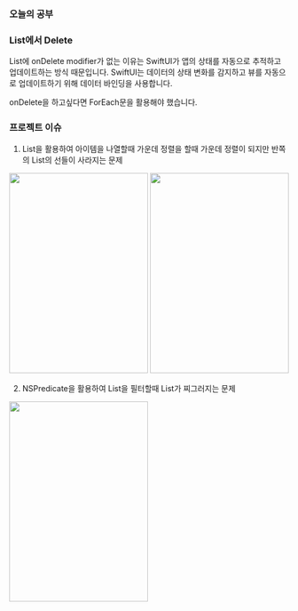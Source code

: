 ### 오늘의 공부

### List에서 Delete
 List에 onDelete modifier가 없는 이유는 SwiftUI가 앱의 상태를 자동으로 추적하고 업데이트하는 방식 때문입니다. SwiftUI는 데이터의 상태 변화를 감지하고 뷰를 자동으로 업데이트하기 위해 데이터 바인딩을 사용합니다.<br>
 
 onDelete을 하고싶다면 ForEach문을 활용해야 했습니다.

### 프로젝트 이슈
1. List을 활용하여 아이템을 나열할때 가운데 정렬을 할때 가운데 정렬이 되지만 반쪽의 List의 선들이 사라지는 문제
<img width="250" height="360" src="https://github.com/LeeHongYul/TIL/assets/117960228/ce3e22bd-260f-4079-9167-7e1f091cb65d">

<img width="250" height="360" src="https://github.com/LeeHongYul/TIL/assets/117960228/d585b72a-437a-4efa-baca-25c44f9c3213">


2. NSPredicate을 활용하여 List을 필터할때 List가 찌그러지는 문제
<img width="250" height="360" src="https://github.com/LeeHongYul/TIL/assets/117960228/c556ff5a-5b66-4757-b8fb-e254f2d0652f">
